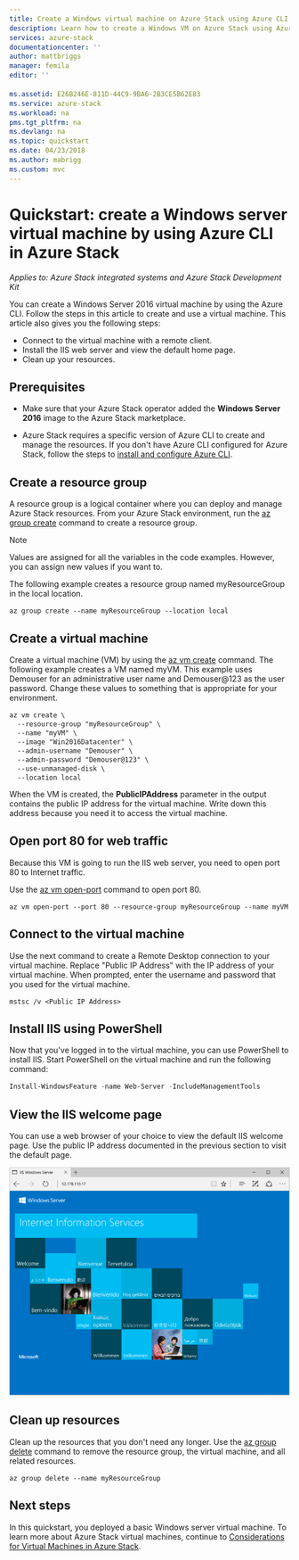 ```yaml
---
title: Create a Windows virtual machine on Azure Stack using Azure CLI | Microsoft Docs
description: Learn how to create a Windows VM on Azure Stack using Azure CLI
services: azure-stack
documentationcenter: ''
author: mattbriggs
manager: femila
editor: ''

ms.assetid: E26B246E-811D-44C9-9BA6-2B3CE5B62E83
ms.service: azure-stack
ms.workload: na
pms.tgt_pltfrm: na
ms.devlang: na
ms.topic: quickstart
ms.date: 04/23/2018
ms.author: mabrigg
ms.custom: mvc
---
```


# Quickstart: create a Windows server virtual machine by using Azure CLI in Azure Stack

‎*Applies to: Azure Stack integrated systems and Azure Stack Development Kit*

You can create a Windows Server 2016 virtual machine by using the Azure CLI. Follow the steps in this article to create and use a virtual machine. This article also gives you the following steps:

* Connect to the virtual machine with a remote client.
* Install the IIS web server and view the default home page.
* Clean up your resources.

## Prerequisites

* Make sure that your Azure Stack operator added the **Windows Server 2016** image to the Azure Stack marketplace.

* Azure Stack requires a specific version of Azure CLI to create and manage the resources. If you don't have Azure CLI configured for Azure Stack, follow the steps to [install and configure Azure CLI](azure-stack-version-profiles-azurecli2.md).

## Create a resource group

A resource group is a logical container where you can deploy and manage Azure Stack resources. From your Azure Stack environment, run the [az group create](/cli/azure/group#az_group_create) command to create a resource group.

>[!NOTE]
 Values are assigned for all the variables in the code examples. However, you can assign new values if you want to.

The following example creates a resource group named myResourceGroup in the local location.

```cli
az group create --name myResourceGroup --location local
```

## Create a virtual machine

Create a virtual machine (VM) by using the [az vm create](/cli/azure/vm#az_vm_create) command. The following example creates a VM named myVM. This example uses Demouser for an administrative user name and Demouser@123 as the user password. Change these values to something that is appropriate for your environment.

```cli
az vm create \
  --resource-group "myResourceGroup" \
  --name "myVM" \
  --image "Win2016Datacenter" \
  --admin-username "Demouser" \
  --admin-password "Demouser@123" \
  --use-unmanaged-disk \
  --location local
```

When the VM is created, the **PublicIPAddress** parameter in the output contains the public IP address for the virtual machine. Write down this address because you need it to access the virtual machine.

## Open port 80 for web traffic

Because this VM is going to run the IIS web server, you need to open port 80 to Internet traffic.

Use the [az vm open-port](/cli/azure/vm#open-port) command to open port 80.

```cli
az vm open-port --port 80 --resource-group myResourceGroup --name myVM
```

## Connect to the virtual machine

Use the next command to create a Remote Desktop connection to your virtual machine. Replace "Public IP Address" with the IP address of your virtual machine. When prompted, enter the username and password that you used for the virtual machine.

```
mstsc /v <Public IP Address>
```

## Install IIS using PowerShell

Now that you've logged in to the virtual machine, you can use PowerShell to install IIS. Start PowerShell on the virtual machine and run the following command:

```powershell
Install-WindowsFeature -name Web-Server -IncludeManagementTools
```

## View the IIS welcome page

You can use a web browser of your choice to view the default IIS welcome page. Use the public IP address documented in the previous section to visit the default page.

![IIS default site](./media/azure-stack-quick-create-vm-windows-cli/default-iis-website.png)

## Clean up resources

Clean up the resources that you don't need any longer. Use the [az group delete](/cli/azure/group#az_group_delete) command to remove the resource group, the virtual machine, and all related resources.

```cli
az group delete --name myResourceGroup
```

## Next steps

In this quickstart, you deployed a basic Windows server virtual machine. To learn more about Azure Stack virtual machines, continue to [Considerations for Virtual Machines in Azure Stack](azure-stack-vm-considerations.md).
